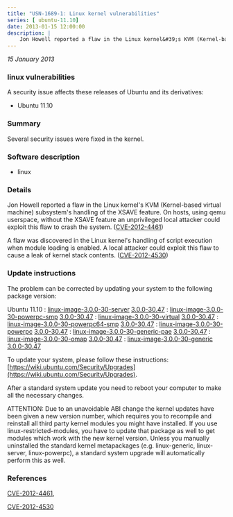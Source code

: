 ```yaml
---
title: "USN-1689-1: Linux kernel vulnerabilities"
series: [ ubuntu-11.10]
date: 2013-01-15 12:00:00
description: |
    Jon Howell reported a flaw in the Linux kernel&#39;s KVM (Kernel-based virtual machine) subsystem&#39;s handling of the XSAVE feature. On hosts, using qemu userspace, without the XSAVE feature an unprivileged local attacker could exploit this flaw to crash the system. ([CVE-2012-4461](http://people.ubuntu.com/~ubuntu-security/cve/CVE-2012-4461))
--- 
```

 
 

*15 January 2013*

### linux vulnerabilities

A security issue affects these releases of Ubuntu and its derivatives:

* Ubuntu 11.10

### Summary

Several security issues were fixed in the kernel. 

### Software description

* linux 

### Details

Jon Howell reported a flaw in the Linux kernel&#39;s KVM (Kernel-based virtual machine) subsystem&#39;s handling of the XSAVE feature. On hosts, using qemu userspace, without the XSAVE feature an unprivileged local attacker could exploit this flaw to crash the system. ([CVE-2012-4461](http://people.ubuntu.com/~ubuntu-security/cve/CVE-2012-4461))

A flaw was discovered in the Linux kernel&#39;s handling of script execution when module loading is enabled. A local attacker could exploit this flaw to cause a leak of kernel stack contents. ([CVE-2012-4530](http://people.ubuntu.com/~ubuntu-security/cve/CVE-2012-4530)) 

### Update instructions

The problem can be corrected by updating your system to the following package version:

Ubuntu 11.10
 : [linux-image-3.0.0-30-server](https://launchpad.net/ubuntu/+source/linux) <span> [3.0.0-30.47](https://launchpad.net/ubuntu/+source/linux/3.0.0-30.47) </span> 
 : [linux-image-3.0.0-30-powerpc-smp](https://launchpad.net/ubuntu/+source/linux) <span> [3.0.0-30.47](https://launchpad.net/ubuntu/+source/linux/3.0.0-30.47) </span> 
 : [linux-image-3.0.0-30-virtual](https://launchpad.net/ubuntu/+source/linux) <span> [3.0.0-30.47](https://launchpad.net/ubuntu/+source/linux/3.0.0-30.47) </span> 
 : [linux-image-3.0.0-30-powerpc64-smp](https://launchpad.net/ubuntu/+source/linux) <span> [3.0.0-30.47](https://launchpad.net/ubuntu/+source/linux/3.0.0-30.47) </span> 
 : [linux-image-3.0.0-30-powerpc](https://launchpad.net/ubuntu/+source/linux) <span> [3.0.0-30.47](https://launchpad.net/ubuntu/+source/linux/3.0.0-30.47) </span> 
 : [linux-image-3.0.0-30-generic-pae](https://launchpad.net/ubuntu/+source/linux) <span> [3.0.0-30.47](https://launchpad.net/ubuntu/+source/linux/3.0.0-30.47) </span> 
 : [linux-image-3.0.0-30-omap](https://launchpad.net/ubuntu/+source/linux) <span> [3.0.0-30.47](https://launchpad.net/ubuntu/+source/linux/3.0.0-30.47) </span> 
 : [linux-image-3.0.0-30-generic](https://launchpad.net/ubuntu/+source/linux) <span> [3.0.0-30.47](https://launchpad.net/ubuntu/+source/linux/3.0.0-30.47) </span> 

To update your system, please follow these instructions: [https://wiki.ubuntu.com/Security/Upgrades](https://wiki.ubuntu.com/Security/Upgrades).

After a standard system update you need to reboot your computer to make all the necessary changes.

ATTENTION: Due to an unavoidable ABI change the kernel updates have been given a new version number, which requires you to recompile and reinstall all third party kernel modules you might have installed. If you use linux-restricted-modules, you have to update that package as well to get modules which work with the new kernel version. Unless you manually uninstalled the standard kernel metapackages (e.g. linux-generic, linux-server, linux-powerpc), a standard system upgrade will automatically perform this as well. 

### References

 
 [CVE-2012-4461](http://people.ubuntu.com/~ubuntu-security/cve/CVE-2012-4461), 

 [CVE-2012-4530](http://people.ubuntu.com/~ubuntu-security/cve/CVE-2012-4530)
 

